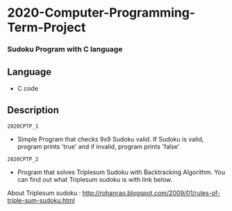 # 2020-Computer-Programming-Term-Project
### Sudoku Program with C language

## Language
- C code
## Description
`2020CPTP_1`
- Simple Program that checks 9x9 Sudoku valid. If Sudoku is valid, program prints 'true' and if invalid, program prints 'false'

`2020CPTP_2`
- Program that solves Triplesum Sudoku with Backtracking Algorithm. You can find out what Triplesum sudoku is with link below.

About Triplesum sudoku : http://rohanrao.blogspot.com/2009/01/rules-of-triple-sum-sudoku.html
